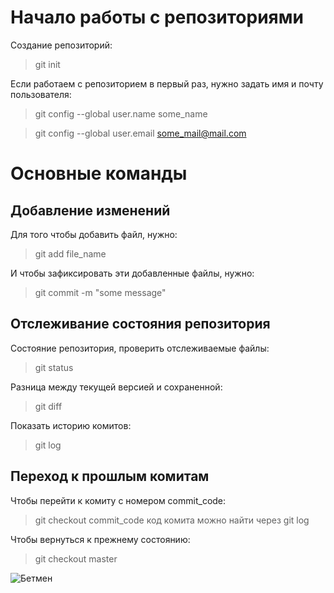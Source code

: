# Начало работы с репозиториями

Создание репозиторий:

> git init

Если работаем с репозиторием в первый раз, нужно задать имя и почту пользователя:

> git config --global user.name some_name

> git config --global user.email some_mail@mail.com

# Основные команды

## Добавление изменений 

Для того чтобы добавить файл, нужно:

> git add file_name

И чтобы зафиксировать эти добавленные файлы, нужно:

> git commit -m "some message"

## Отслеживание состояния репозитория

Состояние репозитория, проверить отслеживаемые файлы:

> git status

Разница между текущей версией и сохраненной:

> git diff

Показать историю комитов:

> git log 


## Переход к прошлым комитам

Чтобы перейти к комиту с номером commit_code:

> git checkout commit_code
код комита можно найти через git log

Чтобы вернуться к прежнему состоянию:

> git checkout master


![Бетмен](batman.jpg)